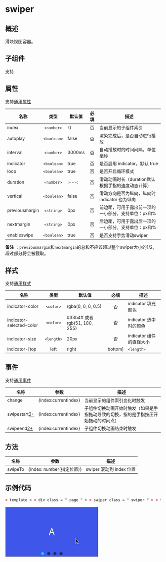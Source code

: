 <!-- 源地址: https://iot.mi.com/vela/quickapp/zh/components/container/swiper.html -->

# swiper

## 概述

滑块视图容器。

## 子组件

支持

## 属性

支持[通用属性](</vela/quickapp/zh/components/general/properties.html>)

名称 | 类型 | 默认值 | 必填 | 描述  
---|:---:|---|:---:|---  
index | `<number>` | ０ | 否 | 当前显示的子组件索引  
autoplay | `<boolean>` | false | 否 | 渲染完成后，是否自动进行播放  
interval | `<number>` | 3000ms | 否 | 自动播放时的时间间隔，单位毫秒  
indicator | `<boolean>` | true | 否 | 是否启用 indicator，默认 true  
loop | `<boolean>` | true | 否 | 是否开启循环模式  
duration | `<number>` |:---:| 否 | 滑动动画时长（duration默认根据手指的速度动态计算）  
vertical | `<boolean>` | false | 否 | 滑动方向是否为纵向，纵向时indicator 也为纵向  
previousmargin | `<string>` | 0px | 否 | 前边距，可用于露出前一项的一小部分，支持单位：px和%  
nextmargin | `<string>` | 0px | 否 | 后边距，可用于露出后一项的一小部分，支持单位：px和%  
enableswipe | `<boolean>` | true | 否 | 是否支持手势滑动swiper  
  
**备注** ：`previousmargin`和`nextmargin`的总和不应该超过整个swiper大小的1/2，超过部分将会被截取。

## 样式

支持[通用样式](</vela/quickapp/zh/components/general/style.html>)

名称 | 类型 | 默认值 | 必填 | 描述  
---|:---:|---|:---:|---  
indicator-color | `<color>` | rgba(0, 0, 0, 0.5) | 否 | indicator 填充颜色  
indicator-selected-color | `<color>` | #33b4ff 或者 rgb(51, 180, 255) | 否 | indicator 选中时的颜色  
indicator-size | `<length>` | 20px | 否 | indicator 组件的直径大小  
indicator-[top|left|right|bottom] | `<length>` | `<percentage>` |:---:| 否 | indicator相对于swiper的位置  
  
## 事件

支持[通用事件](</vela/quickapp/zh/components/general/events.html>)

名称 | 参数 | 描述  
---|:---:|---  
change | {index:currentIndex} | 当前显示的组件索引变化时触发  
swipestart[2+](</vela/quickapp/zh/guide/version/APILevel2>) | {index:currentIndex} | 子组件切换动画开始时触发（如果是手指拖动导致的切换，指的是手指按压开始拖动的时间点）  
swipeend[2+](</vela/quickapp/zh/guide/version/APILevel2>) | {index:currentIndex} | 子组件切换动画结束时触发  
  
## 方法

名称 | 参数 | 描述  
---|:---:|---  
swipeTo | {index: number(指定位置)} | swiper 滚动到 index 位置  
  
## 示例代码
```html
< template > < div class = " page " > < swiper class = " swiper " > < text class = " item item-1 " > A </ text > < text class = " item item-2 " > B </ text > < text class = " item item-3 " > C </ text > < text class = " item item-4 " > D </ text > </ swiper > </ div > </ template > < style > .page { padding : 30px ; background-color : white ; } .swiper { width : 300px ; height : 160px ; indicator-size : 10px ; } .item { text-align : center ; color : white ; font-size : 30px ; } .item-1 { background-color : #3f56ea ; } .item-2 { background-color : #00bfc9 ; } .item-3 { background-color : #47cc47 ; } .item-4 { background-color : #FF6A00 ; } </ style >
```

![](../../images/swiper.gif)
